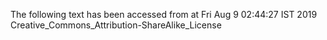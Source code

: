 The following text has been accessed from at Fri Aug 9 02:44:27 IST 2019
Creative_Commons_Attribution-ShareAlike_License

